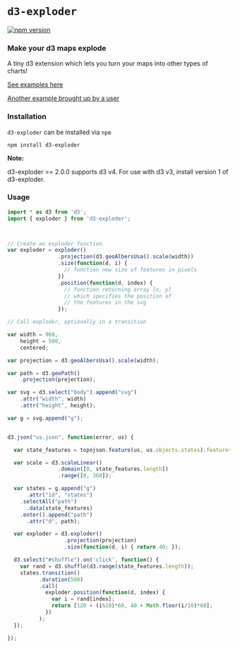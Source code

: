 # `d3-exploder`

[![npm version](https://badge.fury.io/js/d3-exploder.svg)](https://badge.fury.io/js/d3-exploder)

### Make your d3 maps explode

A tiny d3 extension which lets you turn your maps into other types of charts!

[See examples here](http://bsouthga.github.io/d3-exploder/)

[Another example brought up by a user](https://jsfiddle.net/9Lpcm56n/16/)


### Installation

`d3-exploder` can be installed via `npm`

```
npm install d3-exploder
```

**Note:**

d3-exploder >= 2.0.0 supports d3 v4. For use with d3 v3, install version 1 of d3-exploder.

### Usage


```javascript
import * as d3 from 'd3';
import { exploder } from 'd3-exploder';



// Create an exploder function
var exploder = exploder()
                .projection(d3.geoAlbersUsa().scale(width))
                .size(function(d, i) {
                  // function new size of features in pixels
                })
                .position(function(d, index) {
                  // function returning array [x, y]
                  // which specifies the position of
                  // the features in the svg
                });

// Call exploder, optionally in a transition

var width = 960,
    height = 500,
    centered;

var projection = d3.geoAlbersUsa().scale(width);

var path = d3.geoPath()
    .projection(projection);

var svg = d3.select("body").append("svg")
    .attr("width", width)
    .attr("height", height);

var g = svg.append("g");


d3.json("us.json", function(error, us) {

  var state_features = topojson.feature(us, us.objects.states).features;

  var scale = d3.scaleLinear()
                .domain([0, state_features.length])
                .range([0, 360]);

  var states = g.append("g")
      .attr("id", "states")
    .selectAll("path")
      .data(state_features)
    .enter().append("path")
      .attr("d", path);

  var exploder = d3.exploder()
                  .projection(projection)
                  .size(function(d, i) { return 40; });

  d3.select("#shuffle").on('click', function() {
    var rand = d3.shuffle(d3.range(state_features.length));
    states.transition()
          .duration(500)
          .call(
            exploder.position(function(d, index) {
              var i = rand[index];
              return [120 + (i%10)*60, 40 + Math.floor(i/10)*60];
            })
          );
  });

});
```
